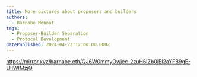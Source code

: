```yaml
---
title: More pictures about proposers and builders
authors:
  - Barnabé Monnot
tags:
  - Proposer-Builder Separation
  - Protocol Development
datePublished: 2024-04-23T12:00:00.000Z
---
```


<https://mirror.xyz/barnabe.eth/QJ6W0mmyOwjec-2zuH6lZb0iEI2aYFB9gE-LHWIMzjQ>
